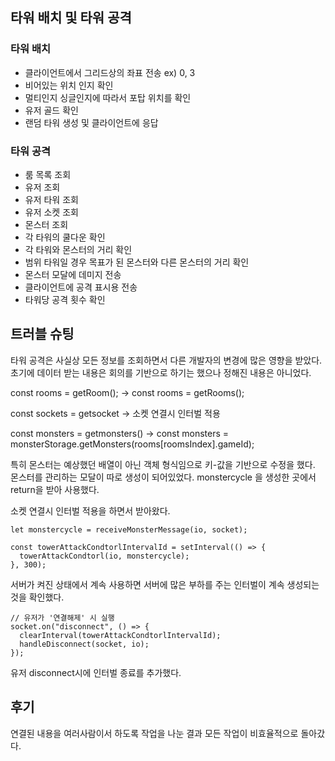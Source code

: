 ## 타워 배치 및 타워 공격

 ### 타워 배치
 - 클라이언트에서 그리드상의 좌표 전송 ex) 0, 3
 - 비어있는 위치 인지 확인
 - 멀티인지 싱글인지에 따라서 포탑 위치를 확인
 - 유저 골드 확인
 - 랜덤 타워 생성 및 클라이언트에 응답
 
 ### 타워 공격
 - 룸 목록 조회
 - 유저 조회
 - 유저 타워 조회
 - 유저 소켓 조회
 - 몬스터 조회
 - 각 타워의 쿨다운 확인
 - 각 타워와 몬스터의 거리 확인
 - 범위 타워일 경우 목표가 된 몬스터와 다른 몬스터의 거리 확인
 - 몬스터 모달에 데미지 전송
 - 클라이언트에 공격 표시용 전송
 - 타워당 공격 횟수 확인

## 트러블 슈팅
타워 공격은 사실상 모든 정보를 조회하면서 다른 개발자의 변경에 많은 영향을 받았다.
초기에 데이터 받는 내용은 회의를 기반으로 하기는 했으나 정해진 내용은 아니었다.

  const rooms = getRoom(); -> const rooms = getRooms();

  const sockets = getsocket -> 소켓 연결시 인터벌 적용

  const monsters = getmonsters() -> const monsters = monsterStorage.getMonsters(rooms[roomsIndex].gameId);

  특히 몬스터는 예상했던 배열이 아닌 객체 형식임으로 키-값을 기반으로 수정을 했다.
  몬스터를 관리하는 모달이 따로 생성이 되어있었다.
  monstercycle 을 생성한 곳에서 return을 받아 사용했다.
  
  소켓 연결시 인터벌 적용을 하면서 받아왔다.

    let monstercycle = receiveMonsterMessage(io, socket);

    const towerAttackCondtorlIntervalId = setInterval(() => {
      towerAttackCondtorl(io, monstercycle);
    }, 300);


서버가 켜진 상태에서 계속 사용하면 서버에 많은 부하를 주는 인터벌이 계속 생성되는것을 확인했다.


    // 유저가 '연결해제' 시 실행
    socket.on("disconnect", () => {
      clearInterval(towerAttackCondtorlIntervalId);
      handleDisconnect(socket, io);
    });

유저 disconnect시에 인터벌 종료를 추가했다.


## 후기
연결된 내용을 여러사람이서 하도록 작업을 나눈 결과 모든 작업이 비효율적으로 돌아갔다.